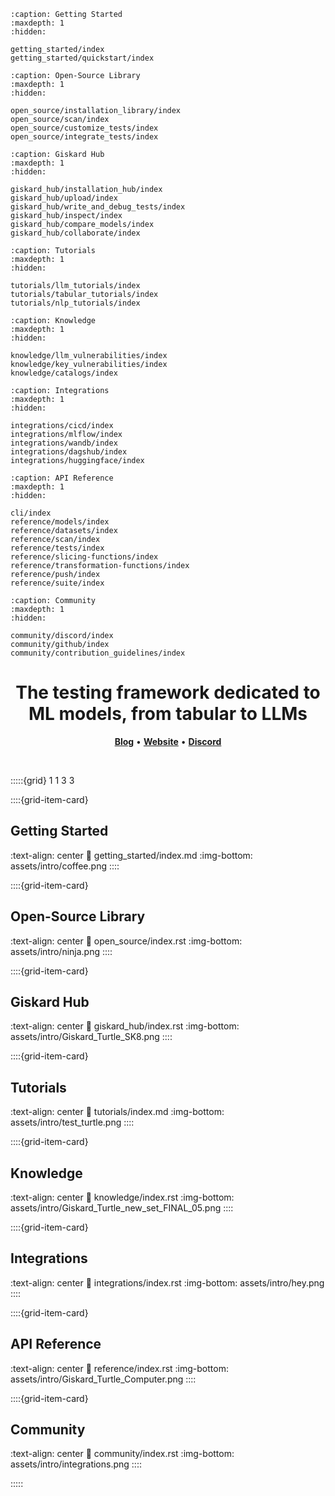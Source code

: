 ```{toctree}
:caption: Getting Started
:maxdepth: 1
:hidden:

getting_started/index
getting_started/quickstart/index
```

```{toctree}
:caption: Open-Source Library
:maxdepth: 1
:hidden:

open_source/installation_library/index
open_source/scan/index
open_source/customize_tests/index
open_source/integrate_tests/index
```

```{toctree}
:caption: Giskard Hub
:maxdepth: 1
:hidden:

giskard_hub/installation_hub/index
giskard_hub/upload/index
giskard_hub/write_and_debug_tests/index
giskard_hub/inspect/index
giskard_hub/compare_models/index
giskard_hub/collaborate/index
```

```{toctree}
:caption: Tutorials
:maxdepth: 1
:hidden:

tutorials/llm_tutorials/index
tutorials/tabular_tutorials/index
tutorials/nlp_tutorials/index
```

```{toctree}
:caption: Knowledge
:maxdepth: 1
:hidden:

knowledge/llm_vulnerabilities/index
knowledge/key_vulnerabilities/index
knowledge/catalogs/index
```

```{toctree}
:caption: Integrations
:maxdepth: 1
:hidden:

integrations/cicd/index
integrations/mlflow/index
integrations/wandb/index
integrations/dagshub/index
integrations/huggingface/index
```

```{toctree}
:caption: API Reference
:maxdepth: 1
:hidden:

cli/index
reference/models/index
reference/datasets/index
reference/scan/index
reference/tests/index
reference/slicing-functions/index
reference/transformation-functions/index
reference/push/index
reference/suite/index
```

```{toctree}
:caption: Community
:maxdepth: 1
:hidden:

community/discord/index
community/github/index
community/contribution_guidelines/index
```

<h1 align="center" weight='300' style="color: var(--sd-color-card-text);" >The testing framework dedicated to  ML models, from tabular to LLMs</h1>
<p align="center">
   <a href="https://www.giskard.ai/knowledge-categories/blog/?utm_source=github&utm_medium=github&utm_campaign=github_readme&utm_id=readmeblog"><b>Blog</b></a> &bull;
  <a href="https://www.giskard.ai/?utm_source=github&utm_medium=github&utm_campaign=github_readme&utm_id=readmeblog"><b>Website</b></a> &bull;
  <a href="https://gisk.ar/discord"><b>Discord</b></a>
 </p>
<br />


:::::{grid} 1 1 3 3

::::{grid-item-card} <h2> Getting Started </h2>
:text-align: center
:link: getting_started/index.md
:img-bottom: assets/intro/coffee.png
::::

::::{grid-item-card} <h2> Open-Source Library </h2>
:text-align: center
:link: open_source/index.rst
:img-bottom: assets/intro/ninja.png
::::

::::{grid-item-card} <h2> Giskard Hub </h2>
:text-align: center
:link: giskard_hub/index.rst
:img-bottom: assets/intro/Giskard_Turtle_SK8.png
::::

::::{grid-item-card} <h2> Tutorials </h2>
:text-align: center
:link: tutorials/index.md
:img-bottom: assets/intro/test_turtle.png
::::

::::{grid-item-card} <h2> Knowledge </h2>
:text-align: center
:link: knowledge/index.rst
:img-bottom: assets/intro/Giskard_Turtle_new_set_FINAL_05.png
::::

::::{grid-item-card} <h2> Integrations </h2>
:text-align: center
:link: integrations/index.rst
:img-bottom: assets/intro/hey.png
::::

::::{grid-item-card} <h2> API Reference </h2>
:text-align: center
:link: reference/index.rst
:img-bottom: assets/intro/Giskard_Turtle_Computer.png
::::

::::{grid-item-card} <h2> Community </h2>
:text-align: center
:link: community/index.rst
:img-bottom: assets/intro/integrations.png
::::

:::::


